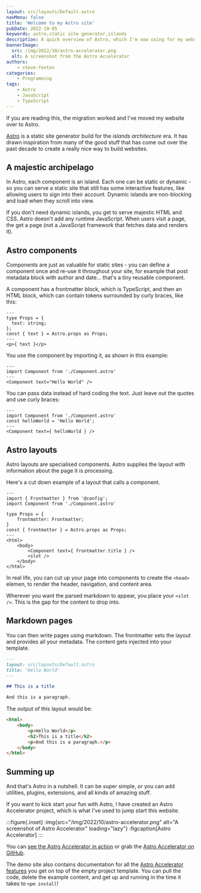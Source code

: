```yaml
---
layout: src/layouts/Default.astro
navMenu: false
title: 'Welcome to my Astro site'
pubDate: 2022-10-05
keywords: astro,static site generator,islands
description: A quick overview of Astro, which I'm now using for my website.
bannerImage:
  src: /img/2022/10/astro-accelerator.png
  alt: A screenshot from the Astro Accelerator
authors:
    - steve-fenton
categories:
    - Programming
tags:
    - Astro
    - JavaScript
    - TypeScript
---
```


If you are reading this, the migration worked and I've moved my website over to Astro.

[Astro](https://astro.build/) is a static site generator build for the *islands architecture* era. It has drawn inspiration from many of the good stuff that has come out over the past decade to create a really nice way to build websites.

## A majestic archipelago

In Astro, each component is an island. Each one can be static or dynamic - so you can serve a static site that still has some interactive features, like allowing users to sign into their account. Dynamic islands are non-blocking and load when they scroll into view.

If you don't need dynamic islands, you get to serve majestic HTML and CSS. Astro doesn't add any runtime JavaScript. When users visit a page, the get a page (not a JavaScript framework that fetches data and renders it).

## Astro components

Components are just as valuable for static sites - you can define a component once and re-use it throughout your site, for example that post metadata block with author and date... that's a tiny reusable component.

A component has a frontmatter block, which is TypeScript, and then an HTML block, which can contain tokens surrounded by curly braces, like this:

```astro
---
type Props = {
  text: string;
};
const { text } = Astro.props as Props;
---
<p>{ text }</p>

```

You use the component by importing it, as shown in this example:

```astro
---
import Component from './Component.astro'
---
<Component text="Hello World" />
```

You can pass data instead of hard coding the text. Just leave out the quotes and use curly braces:

```astro
---
import Component from './Component.astro'
const helloWorld = 'Hello World';
---
<Component text={ helloWorld } />
```

## Astro layouts

Astro layouts are specialised components. Astro supplies the layout with information about the page it is processing.

Here's a cut down example of a layout that calls a component.

```astro
---
import { Frontmatter } from '@config';
import Component from './Component.astro'

type Props = {
    frontmatter: Frontmatter;
}
const { frontmatter } = Astro.props as Props;
---
<html>
    <body>
        <Component text={ frontmatter.title } />
        <slot />
    </body>
</html>
```

In real life, you can cut up your page into components to create the `<head>` elemen, to render the header, navigation, and content area.

Wherever you want the parsed markdown to appear, you place your `<slot />`. This is the gap for the content to drop into.

## Markdown pages

You can then write pages using markdown. The frontmatter sets the layout and provides all your metadata. The content gets injected into your template.

```markdown
---
layout: src/layouts/Default.astro
title: 'Hello World'
---

## This is a title

And this is a paragraph.
```

The output of this layout would be:

```html
<html>
    <body>
        <p>Hello World</p>
        <h2>This is a title</h2>
        <p>And this is a paragraph.</p>
    </body>
</html>
```

## Summing up

And that's Astro in a nutshell. It can be super simple, or you can add utilities, plugins, extensions, and all kinds of amazing stuff.

If you want to kick start your fun with Astro, I have created an Astro Accelerator project, which is what I've used to jump start this website.

:::figure{.inset}
:img{src="/img/2022/10/astro-accelerator.png" alt="A screenshot of Astro Accelerator" loading="lazy"}
:figcaption[Astro Accelerator]
:::

You can [see the Astro Accelerator in action](https://astro.stevefenton.co.uk/) or grab the [Astro Accelerator on GitHub](https://github.com/Steve-Fenton/astro-accelerator).

The demo site also contains documentation for all the [Astro Accelerator features](https://astro.stevefenton.co.uk/features/) you get on top of the empty project template. You can pull the code, delete the example content, and get up and running in the time it takes to `npm install`!

